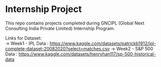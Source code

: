 # Internship Project
This repo contains projects completed during GNCIPL (Global Next Consulting India Private Limited) Internship  Program.


Links for Dataset:<br>
-> Week1 - IPL Data : https://www.kaggle.com/datasets/patrickb1912/ipl-complete-dataset-20082020?select=matches.csv
-> Week2 - S&P 500 Data : https://www.kaggle.com/datasets/henryhan117/sp-500-historical-data
